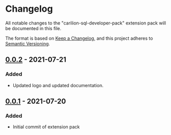 # Changelog
All notable changes to the "carilion-sql-developer-pack" extension pack will be documented in this file.

The format is based on [Keep a Changelog](https://keepachangelog.com/en/1.0.0/),
and this project adheres to [Semantic Versioning](https://semver.org/spec/v2.0.0.html).

## [0.0.2] - 2021-07-21
### Added
- Updated logo and updated documentation.

## [0.0.1] - 2021-07-20
### Added
- Initial commit of extension pack

[0.0.2]: https://github.com/CarilionClinicData/carilion-sql-developer-pack/releases/tag/v0.0.2
[0.0.1]: https://github.com/CarilionClinicData/carilion-sql-developer-pack/releases/tag/v0.0.1